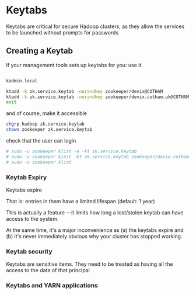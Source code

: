 <!---
  Licensed under the Apache License, Version 2.0 (the "License");
  you may not use this file except in compliance with the License.
  You may obtain a copy of the License at
  
   http://www.apache.org/licenses/LICENSE-2.0
  
  Unless required by applicable law or agreed to in writing, software
  distributed under the License is distributed on an "AS IS" BASIS,
  WITHOUT WARRANTIES OR CONDITIONS OF ANY KIND, either express or implied.
  See the License for the specific language governing permissions and
  limitations under the License. See accompanying LICENSE file.
-->

# Keytabs

Keytabs are critical for secure Hadoop clusters, as they allow the services to be launched
without prompts for passwords


## Creating a Keytab

If your management tools sets up keytabs for you: use it.

```bash

kadmin.local

ktadd -k zk.service.keytab -norandkey zookeeper/devix@COTHAM 
ktadd -k zk.service.keytab -norandkey zookeeper/devix.cotham.uk@COTHAM
exit
```

and of course, make it accessible

```bash
chgrp hadoop zk.service.keytab
chown zookeeper zk.service.keytab
```

check that the user can login

```bash
# sudo -u zookeeper klist -e -kt zk.service.keytab
# sudo -u zookeeper kinit -kt zk.service.keytab zookeeper/devix.cotham.uk
# sudo -u zookeeper klist
```

### Keytab Expiry

Keytabs expire

That is: entries in them have a limited lifespan (default: 1 year)

This is actually a feature —it limits how long a lost/stolen keytab can have access to the system.

At the same time, it's a major inconvenience as (a) the keytabs expire and (b) it's never
immediately obvious why your cluster has stopped working.

### Keytab security

Keytabs are sensitive items. They need to be treated as having all the access to the data of that principal

### Keytabs and YARN applications


